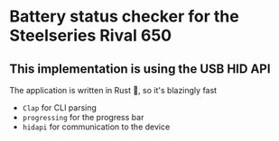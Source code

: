 # Battery status checker for the Steelseries Rival 650

## This implementation is using the USB HID API

The application is written in Rust 🦀, so it's blazingly fast 


 - `Clap` for CLI parsing
 - `progressing` for the progress bar
 - `hidapi` for communication to the device
